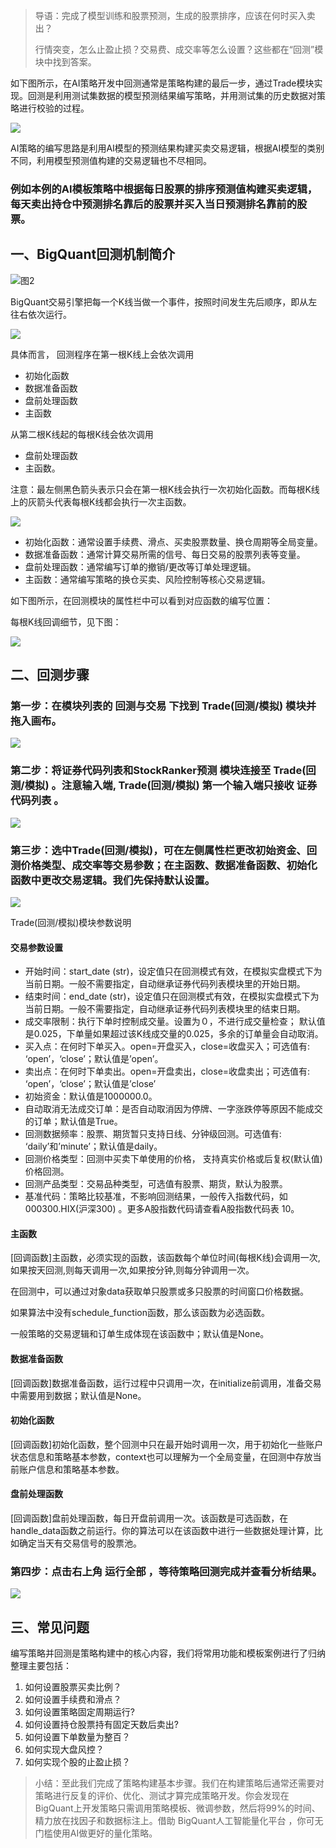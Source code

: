 > 导语：完成了模型训练和股票预测，生成的股票排序，应该在何时买入卖出？
>
> 行情突变，怎么止盈止损？交易费、成交率等怎么设置？这些都在“回测”模块中找到答案。

如下图所示，在AI策略开发中回测通常是策略构建的最后一步，通过Trade模块实现。回测是利用测试集数据的模型预测结果编写策略，并用测试集的历史数据对策略进行校验的过程。

![](https://cdn.bigquant.com/community/uploads/default/original/3X/3/9/392fdf02ff4601248973746c0c3e7f694d8c3a0c.jpeg)

AI策略的编写思路是利用AI模型的预测结果构建买卖交易逻辑，根据AI模型的类别不同，利用模型预测值构建的交易逻辑也不尽相同。

### 例如本例的AI模板策略中根据每日股票的排序预测值构建买卖逻辑，每天卖出持仓中预测排名靠后的股票并买入当日预测排名靠前的股票。

## 一、BigQuant回测机制简介

![图2](https://cdn.bigquant.com/community/uploads/default/original/3X/b/d/bdce34e5ed2da22790a332abd4e8997776e34d32.png)

BigQuant交易引擎把每一个K线当做一个事件，按照时间发生先后顺序，即从左往右依次运行。

![](https://cdn.bigquant.com/community/uploads/default/original/3X/6/c/6c679ebba92e4c0ae9debf72e2ba147ef34e14fa.png)

具体而言，
回测程序在第一根K线上会依次调用

- 初始化函数
- 数据准备函数
- 盘前处理函数
- 主函数

从第二根K线起的每根K线会依次调用

- 盘前处理函数
- 主函数。

注意：最左侧黑色箭头表示只会在第一根K线会执行一次初始化函数。而每根K线上的灰箭头代表每根K线都会执行一次主函数。

![](https://cdn.bigquant.com/community/uploads/default/original/3X/2/b/2b10050df304fa1b00a9d87b846bfa49e0480c8f.jpeg)

- 初始化函数：通常设置手续费、滑点、买卖股票数量、换仓周期等全局变量。
- 数据准备函数：通常计算交易所需的信号、每日交易的股票列表等变量。
- 盘前处理函数：通常编写订单的撤销/更改等订单处理逻辑。
- 主函数：通常编写策略的换仓买卖、风险控制等核心交易逻辑。

如下图所示，在回测模块的属性栏中可以看到对应函数的编写位置：

每根K线回调细节，见下图：

![](https://cdn.bigquant.com/community/uploads/default/original/3X/5/b/5b7bf497326a333deeb8b88bc07448d5061c3468.png)

## 二、回测步骤

### 第一步：在模块列表的 回测与交易 下找到 Trade(回测/模拟) 模块并拖入画布。

![](https://cdn.bigquant.com/community/uploads/default/original/3X/1/6/1612678d52b7a50b9054bbcd81367e752678cacd.png)

### 第二步：将**证券代码列表**和**StockRanker**预测 模块连接至 Trade(回测/模拟) 。注意输入端, Trade(回测/模拟) 第一个输入端只接收 证券代码列表 。

![](https://cdn.bigquant.com/community/uploads/default/original/3X/1/6/16244717fe7800b065cd681d54869f648af7b84a.png)

### 第三步：选中Trade(回测/模拟)，可在左侧属性栏更改初始资金、回测价格类型、成交率等交易参数；在主函数、数据准备函数、初始化函数中更改交易逻辑。我们先保持默认设置。

![](https://cdn.bigquant.com/community/uploads/default/original/3X/0/3/0317293bc512a333c568759f2a1789fd84e70e13.png)

Trade(回测/模拟)模块参数说明

#### 交易参数设置

- 开始时间：start_date (str)，设定值只在回测模式有效，在模拟实盘模式下为当前日期。一般不需要指定，自动继承证券代码列表模块里的开始日期。
- 结束时间：end_date (str)，设定值只在回测模式有效，在模拟实盘模式下为当前日期。一般不需要指定，自动继承证券代码列表模块里的结束日期。
- 成交率限制：执行下单时控制成交量。设置为０，不进行成交量检查； 默认值是0.025，下单量如果超过该K线成交量的0.025，多余的订单量会自动取消。
- 买入点：在何时下单买入。open=开盘买入，close=收盘买入；可选值有: ‘open’，‘close’；默认值是’open’。
- 卖出点：在何时下单卖出。open=开盘卖出，close=收盘卖出；可选值有: ‘open’，‘close’；默认值是’close’
- 初始资金：默认值是1000000.0。
- 自动取消无法成交订单：是否自动取消因为停牌、一字涨跌停等原因不能成交的订单；默认值是True。
- 回测数据频率：股票、期货暂只支持日线、分钟级回测。可选值有: ‘daily’和’minute’；默认值是daily。
- 回测价格类型：回测中买卖下单使用的价格， 支持真实价格或后复权(默认值)价格回测。
- 回测产品类型：交易品种类型，可选值有股票、期货，默认为股票。
- 基准代码：策略比较基准，不影响回测结果，一般传入指数代码，如000300.HIX(沪深300) 。更多A股指数代码请查看A股指数代码表 10。

#### 主函数

[回调函数]主函数，必须实现的函数，该函数每个单位时间(每根K线)会调用一次, 如果按天回测,则每天调用一次,如果按分钟,则每分钟调用一次。

在回测中，可以通过对象data获取单只股票或多只股票的时间窗口价格数据。

如果算法中没有schedule_function函数，那么该函数为必选函数。

一般策略的交易逻辑和订单生成体现在该函数中；默认值是None。

#### 数据准备函数

[回调函数]数据准备函数，运行过程中只调用一次，在initialize前调用，准备交易中需要用到数据；默认值是None。

#### 初始化函数

[回调函数]初始化函数，整个回测中只在最开始时调用一次，用于初始化一些账户状态信息和策略基本参数，context也可以理解为一个全局变量，在回测中存放当前账户信息和策略基本参数。

#### 盘前处理函数

[回调函数]盘前处理函数，每日开盘前调用一次。该函数是可选函数，在handle_data函数之前运行。你的算法可以在该函数中进行一些数据处理计算，比如确定当天有交易信号的股票池。

### 第四步：点击右上角 运行全部 ，等待策略回测完成并查看分析结果。

![](https://cdn.bigquant.com/community/uploads/default/original/3X/b/2/b27f4da6b8295104e47aa4b2950da18d6496a0e9.png)

## 三、常见问题

编写策略并回测是策略构建中的核心内容，我们将常用功能和模板案例进行了归纳整理主要包括：

1. 如何设置股票买卖比例？
2. 如何设置手续费和滑点？
3. 如何设置策略固定周期运行?
4. 如何设置持仓股票持有固定天数后卖出?
5. 如何设置下单数量为整百？
6. 如何实现大盘风控？
7. 如何实现个股的止盈止损？

> 小结：至此我们完成了策略构建基本步骤。我们在构建策略后通常还需要对策略进行反复的评价、优化、测试才算完成策略开发。你会发现在BigQuant上开发策略只需调用策略模板、微调参数，然后将99%的时间、精力放在找因子和数据标注上。借助 BigQuant人工智能量化平台 ，你可无门槛使用AI做更好的量化策略。

